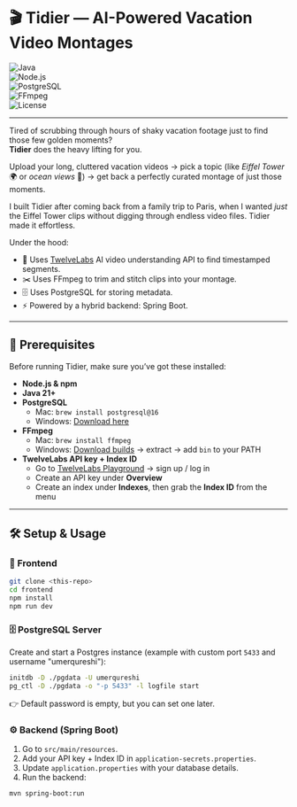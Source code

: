 # 🎬 Tidier — AI-Powered Vacation Video Montages  

![Java](https://img.shields.io/badge/Java-21+-red?logo=java&logoColor=white)  
![Node.js](https://img.shields.io/badge/Node.js-18+-green?logo=node.js&logoColor=white)  
![PostgreSQL](https://img.shields.io/badge/PostgreSQL-16-blue?logo=postgresql&logoColor=white)  
![FFmpeg](https://img.shields.io/badge/FFmpeg-Latest-lightgrey?logo=ffmpeg&logoColor=white)  
![License](https://img.shields.io/badge/license-MIT-yellow)  

---

Tired of scrubbing through hours of shaky vacation footage just to find those few golden moments?  
**Tidier** does the heavy lifting for you.  

Upload your long, cluttered vacation videos → pick a topic (like *Eiffel Tower* 🌍 or *ocean views* 🌊) → get back a perfectly curated montage of just those moments.  

I built Tidier after coming back from a family trip to Paris, when I wanted *just* the Eiffel Tower clips without digging through endless video files. Tidier made it effortless.  

Under the hood:  
- 🧠 Uses [TwelveLabs](https://twelvelabs.io) AI video understanding API to find timestamped segments.  
- ✂️ Uses FFmpeg to trim and stitch clips into your montage.  
- 🗄️ Uses PostgreSQL for storing metadata.  
- ⚡ Powered by a hybrid backend: Spring Boot.  

---

## 🚀 Prerequisites  

Before running Tidier, make sure you’ve got these installed:  

- **Node.js & npm**  
- **Java 21+**  
- **PostgreSQL**  
  - Mac: `brew install postgresql@16`  
  - Windows: [Download here](https://www.postgresql.org/download/)  
- **FFmpeg**  
  - Mac: `brew install ffmpeg`  
  - Windows: [Download builds](https://www.gyan.dev/ffmpeg/builds/) → extract → add `bin` to your PATH  
- **TwelveLabs API key + Index ID**  
  - Go to [TwelveLabs Playground](https://twelvelabs.io) → sign up / log in  
  - Create an API key under **Overview**  
  - Create an index under **Indexes**, then grab the **Index ID** from the menu  

---

## 🛠️ Setup & Usage  

### 🎨 Frontend  
```bash
git clone <this-repo>
cd frontend
npm install
npm run dev
```

### 🗄️ PostgreSQL Server  

Create and start a Postgres instance (example with custom port `5433` and username "umerqureshi"):  

```bash
initdb -D ./pgdata -U umerqureshi
pg_ctl -D ./pgdata -o "-p 5433" -l logfile start
```

👉 Default password is empty, but you can set one later. 


### ⚙️ Backend (Spring Boot)  

1. Go to `src/main/resources`.  
2. Add your API key + Index ID in `application-secrets.properties`.  
3. Update `application.properties` with your database details.  
4. Run the backend:  

```bash
mvn spring-boot:run



